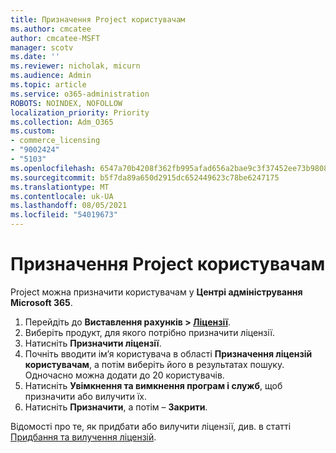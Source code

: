 ```yaml
---
title: Призначення Project користувачам
ms.author: cmcatee
author: cmcatee-MSFT
manager: scotv
ms.date: ''
ms.reviewer: nicholak, micurn
ms.audience: Admin
ms.topic: article
ms.service: o365-administration
ROBOTS: NOINDEX, NOFOLLOW
localization_priority: Priority
ms.collection: Adm_O365
ms.custom:
- commerce_licensing
- "9002424"
- "5103"
ms.openlocfilehash: 6547a70b4208f362fb995afad656a2bae9c3f37452ee73b9808c29f60be44513
ms.sourcegitcommit: b5f7da89a650d2915dc652449623c78be6247175
ms.translationtype: MT
ms.contentlocale: uk-UA
ms.lasthandoff: 08/05/2021
ms.locfileid: "54019673"
---
```

# <a name="assign-project-to-users"></a>Призначення Project користувачам

Project можна призначити користувачам у **Центрі адміністрування Microsoft 365**.

1. Перейдіть до **Виставлення рахунків > [Ліцензії](https://go.microsoft.com/fwlink/p/?linkid=842264)**.
2. Виберіть продукт, для якого потрібно призначити ліцензії.
3. Натисніть **Призначити ліцензії**.
4. Почніть вводити ім’я користувача в області **Призначення ліцензій користувачам**, а потім виберіть його в результатах пошуку. Одночасно можна додати до 20 користувачів.
5. Натисніть **Увімкнення та вимкнення програм і служб**, щоб призначити або вилучити їх.
6. Натисніть **Призначити**, а потім – **Закрити**.

Відомості про те, як придбати або вилучити ліцензії, див. в статті [Придбання та вилучення ліцензій](/microsoft-365/commerce/licenses/buy-licenses#buy-or-remove-licenses-for-your-business-subscription).